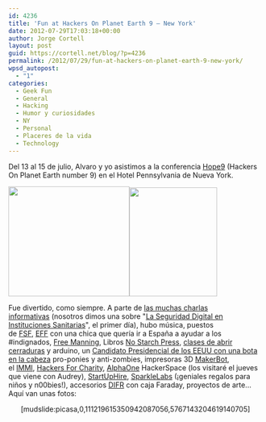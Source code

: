 ```yaml
---
id: 4236
title: 'Fun at Hackers On Planet Earth 9 – New York'
date: 2012-07-29T17:03:18+00:00
author: Jorge Cortell
layout: post
guid: https://cortell.net/blog/?p=4236
permalink: /2012/07/29/fun-at-hackers-on-planet-earth-9-new-york/
wpsd_autopost:
  - "1"
categories:
  - Geek Fun
  - General
  - Hacking
  - Humor y curiosidades
  - NY
  - Personal
  - Placeres de la vida
  - Technology
---
```

Del 13 al 15 de julio, Alvaro y yo asistimos a la conferencia <a title="https://www.hopenumbernine.net" href="https://www.hopenumbernine.net" target="_blank">Hope9</a> (Hackers On Planet Earth number 9) en el Hotel Pennsylvania de Nueva York.

<img title="Jorge" src="https://farm8.staticflickr.com/7258/7617421144_f1cd52dc79_m.jpg" alt="" width="240" height="218" /><img title="Alvaro" src="https://farm9.staticflickr.com/8005/7617421014_b63bf906a2_m.jpg" alt="" width="174" height="216" />

Fue divertido, como siempre. A parte de <a title="https://store.2600.com/hopenumbernine.html" href="https://store.2600.com/hopenumbernine.html" target="_blank">las muchas charlas informativas</a> (nosotros dimos una sobre "<a title="https://store.2600.com/diseinhecain.html" href="https://store.2600.com/diseinhecain.html" target="_blank">La Seguridad Digital en Instituciones Sanitarias</a>", el primer día), hubo música, puestos de <a title="https://www.fsf.org" href="https://www.fsf.org" target="_blank">FSF</a>, <a title="https://www.eff.org" href="https://www.eff.org" target="_blank">EFF</a> con una chica que quería ir a España a ayudar a los #indignados, <a title="https://www.bradleymanning.org" href="https://www.bradleymanning.org" target="_blank">Free Manning</a>, Libros <a title="https://nostarch.com" href="https://nostarch.com" target="_blank">No Starch Press</a>, <a title="https://toool.us" href="https://toool.us" target="_blank">clases de abrir cerraduras</a> y arduino, un <a title="https://en.wikipedia.org/wiki/Vermin_Supreme" href="https://en.wikipedia.org/wiki/Vermin_Supreme" target="_blank">Candidato Presidencial de los EEUU con una bota en la cabeza</a> pro-ponies y anti-zombies, impresoras 3D <a title="https://www.makerbot.com" href="https://www.makerbot.com" target="_blank">MakerBot</a>, el <a title="https://immi.is/About_IMMI" href="https://immi.is/About_IMMI" target="_blank">IMMI</a>, <a title="https://www.hackersforcharity.org" href="https://www.hackersforcharity.org" target="_blank">Hackers For Charity</a>, <a title="https://www.alphaonelabs.com" href="https://www.alphaonelabs.com" target="_blank">AlphaOne</a> HackerSpace (los visitaré el jueves que viene con Audrey), <a title="https://www.startuphire.com/" href="https://www.startuphire.com/" target="_blank">StartUpHire</a>, <a title="https://sparklelabs.com/" href="https://sparklelabs.com/" target="_blank">SparkleLabs</a> (¡geniales regalos para niños y n00bies!), accesorios <a title="https://difrwear.com/" href="https://difrwear.com/" target="_blank">DIFR</a> con caja Faraday, proyectos de arte... Aquí van unas fotos:

<p style="text-align: center">
  [mudslide:picasa,0,111219615350942087056,5767143204619140705]
</p>